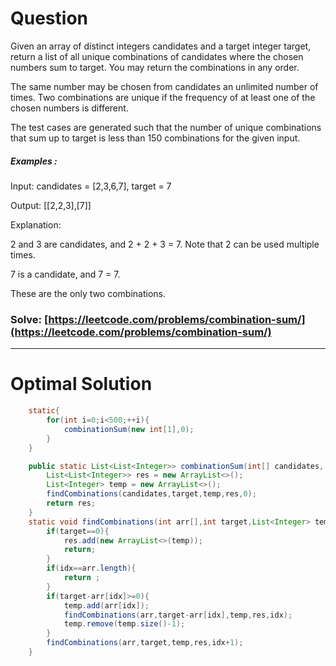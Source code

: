 # Question  

Given an array of distinct integers candidates and a target integer target, return a list of all unique combinations of candidates where the chosen numbers sum to target. You may return the combinations in any order.

The same number may be chosen from candidates an unlimited number of times. Two combinations are unique if the frequency of at least one of the chosen numbers is different.

The test cases are generated such that the number of unique combinations that sum up to target is less than 150 combinations for the given input.



##### Examples :

Input: candidates = [2,3,6,7], target = 7

Output: [[2,2,3],[7]]

Explanation:

2 and 3 are candidates, and 2 + 2 + 3 = 7. Note that 2 can be used multiple times.

7 is a candidate, and 7 = 7.

These are the only two combinations.

### Solve: [https://leetcode.com/problems/combination-sum/](https://leetcode.com/problems/combination-sum/)

*** 

# Optimal Solution 

``` java
    static{
        for(int i=0;i<500;++i){
            combinationSum(new int[1],0);
        }
    }

    public static List<List<Integer>> combinationSum(int[] candidates, int target) {
        List<List<Integer>> res = new ArrayList<>();
        List<Integer> temp = new ArrayList<>();
        findCombinations(candidates,target,temp,res,0);
        return res;
    }
    static void findCombinations(int arr[],int target,List<Integer> temp,List<List<Integer>> res,int idx){
        if(target==0){
            res.add(new ArrayList<>(temp));
            return;
        }
        if(idx==arr.length){
            return ;
        }
        if(target-arr[idx]>=0){
            temp.add(arr[idx]);
            findCombinations(arr,target-arr[idx],temp,res,idx);
            temp.remove(temp.size()-1);
        }
        findCombinations(arr,target,temp,res,idx+1);
    }
```